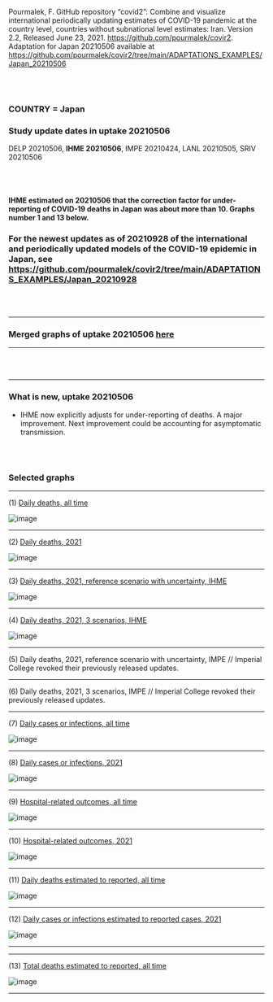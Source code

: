Pourmalek, F. GitHub repository “covid2”: Combine and visualize international periodically updating estimates of COVID-19 pandemic at the country level, countries without subnational level estimates: Iran. Version 2.2, Released June 23, 2021. https://github.com/pourmalek/covir2. Adaptation for Japan 20210506 available at https://github.com/pourmalek/covir2/tree/main/ADAPTATIONS_EXAMPLES/Japan_20210506

<br/><br/>

### COUNTRY = Japan

### Study update dates in uptake 20210506

DELP 20210506, **IHME 20210506**, IMPE 20210424, LANL 20210505, SRIV 20210506

<br/><br/>

#### IHME estimated on 20210506 that the correction factor for under-reporting of COVID-19 deaths in Japan was about more than 10. Graphs number 1 and 13 below. 


### For the newest updates as of 20210928 of the international and periodically updated models of the COVID-19 epidemic in Japan, see  https://github.com/pourmalek/covir2/tree/main/ADAPTATIONS_EXAMPLES/Japan_20210928

<br/><br/>
****

### Merged graphs of uptake 20210506 [here](https://github.com/pourmalek/covir2/blob/main/ADAPTATIONS_EXAMPLES/Japan_20210506/graphs%20merged%2020210506.pdf)

****

<br/><br/>

****

### What is new, uptake 20210506
 

* IHME now explicitly adjusts for under-reporting of deaths. A major improvement. Next improvement could be accounting for asymptomatic transmission. 



<br/><br/>



### Selected graphs

****

(1) [Daily deaths, all time](https://github.com/pourmalek/covir2/blob/main/ADAPTATIONS_EXAMPLES/Japan_20210506/output/merge/graph%2011%20COVID-19%20daily%20deaths%2C%20Japan%2C%20reference%20scenarios%2C%20all%20time.pdf)

![image](https://user-images.githubusercontent.com/30849720/135177897-48e8b30e-8faa-4556-a656-006af6aaf316.png)

****

(2) [Daily deaths, 2021](https://github.com/pourmalek/covir2/blob/main/ADAPTATIONS_EXAMPLES/Japan_20210506/output/merge/graph%2012%20COVID-19%20daily%20deaths%2C%20Japan%2C%20reference%20scenarios.pdf)

![image](https://user-images.githubusercontent.com/30849720/135177945-71d592a8-2fb4-41c7-bcf2-e112931d34f2.png)

****

(3) [Daily deaths, 2021, reference scenario with uncertainty, IHME](https://github.com/pourmalek/covir2/blob/main/ADAPTATIONS_EXAMPLES/Japan_20210506/output/merge/graph%2014%20COVID-19%20daily%20deaths%2C%20Japan%2C%20reference%20scenario%20with%20uncertainty%2C%20IHME.pdf)

![image](https://user-images.githubusercontent.com/30849720/135178001-0eebafe0-5a6f-42c3-a5d9-4851c2abf415.png)

****

(4) [Daily deaths, 2021, 3 scenarios, IHME](https://github.com/pourmalek/covir2/blob/main/ADAPTATIONS_EXAMPLES/Japan_20210506/output/merge/graph%2015%20COVID-19%20daily%20deaths%2C%20Japan%2C%203%20scenarios%2C%20IHME.pdf)

![image](https://user-images.githubusercontent.com/30849720/135178055-1453662f-983c-482f-889d-91a4cfbb6c1f.png)

****

(5) Daily deaths, 2021, reference scenario with uncertainty, IMPE //  Imperial College revoked their previously released updates. 

****

(6) Daily deaths, 2021, 3 scenarios, IMPE //  Imperial College revoked their previously released updates. 

****

(7) [Daily cases or infections, all time](https://github.com/pourmalek/covir2/blob/main/ADAPTATIONS_EXAMPLES/Japan_20210506/output/merge/graph%2021%20COVID-19%20daily%20cases%2C%20Japan%2C%20reference%20scenarios%2C%20all%20time.pdf)

![image](https://user-images.githubusercontent.com/30849720/135178331-052d393e-a2cb-497c-868f-57b92f04ab45.png)
  
****

(8) [Daily cases or infections, 2021](https://github.com/pourmalek/covir2/blob/main/ADAPTATIONS_EXAMPLES/Japan_20210506/output/merge/graph%2022%20COVID-19%20daily%20cases%2C%20Japan%2C%20reference%20scenarios.pdf)

![image](https://user-images.githubusercontent.com/30849720/135178427-0e3ff744-391b-407d-8241-7babc19c0a22.png)
  
****

(9) [Hospital-related outcomes, all time](https://github.com/pourmalek/covir2/blob/main/ADAPTATIONS_EXAMPLES/Japan_20210506/output/merge/graph%2071%20COVID-19%20hospital-related%20outcomes%2C%20all%20time.pdf)

![image](https://user-images.githubusercontent.com/30849720/135178480-bf5c393c-a237-4191-9fcd-ed74b240a8f6.png)

****

(10) [Hospital-related outcomes, 2021](https://github.com/pourmalek/covir2/blob/main/ADAPTATIONS_EXAMPLES/Japan_20210506/output/merge/graph%2072%20COVID-19%20hospital-related%20outcomes%2C%20wo%20extremes%2C%202021.pdf)

![image](https://user-images.githubusercontent.com/30849720/135178542-f244a4a2-c767-45d7-bc91-4e8f9f785123.png)

****

(11) [Daily deaths estimated to reported, all time](https://github.com/pourmalek/covir2/blob/main/ADAPTATIONS_EXAMPLES/Japan_20210506/output/merge/graph%2091%20COVID-19%20daily%20deaths%20estimated%20to%20reported%2C%20Japan%2C%20reference%20scenarios%2C%20all%20time.pdf)

![image](https://user-images.githubusercontent.com/30849720/135178600-29505e14-bc10-4303-ae47-19139da81d94.png)
  
****

(12) [Daily cases or infections estimated to reported cases, 2021](https://github.com/pourmalek/covir2/blob/main/ADAPTATIONS_EXAMPLES/Japan_20210506/output/merge/graph%2094%20COVID-19%20daily%20cases%20estimated%20to%20reported%2C%20Japan%2C%20reference%20scenarios.pdf) 

![image](https://user-images.githubusercontent.com/30849720/135178704-ab414b4c-9929-43a2-874e-7bf723176d5e.png)
  
****
****

(13) [Total deaths estimated to reported, all time](https://github.com/pourmalek/covir2/blob/main/ADAPTATIONS_EXAMPLES/Japan_20210506/output/merge/graph%2095%20COVID-19%20total%20deaths%20estimated%20to%20reported%2C%20Japan%2C%20reference%20scenarios%2C%20all%20time.pdf)

![image](https://user-images.githubusercontent.com/30849720/135179062-7bbf6c97-04d8-4015-94d9-01c70c2fc2e7.png)

****

